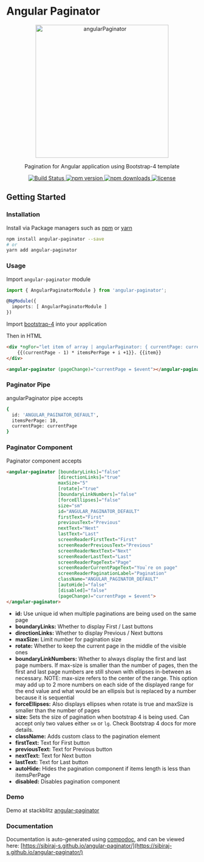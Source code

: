 # Angular Paginator

<p align="center">
  <a href="https://github.com/sibiraj-s/angular-paginator">
   <img src="https://raw.githubusercontent.com/sibiraj-s/angular-paginator/master/src/assets/angular.png" alt="angularPaginator" width="350">
  </a>
</p>
<p align="center">Pagination for Angular application using Bootstrap-4 template</p>
<p align="center">
  <a href="https://travis-ci.com/sibiraj-s/angular-paginator">
    <img alt="Build Status" src="https://travis-ci.com/sibiraj-s/angular-paginator.svg?branch=master">
  </a>
  <a href="https://www.npmjs.com/package/angular-paginator">
    <img alt="npm version" src="https://img.shields.io/npm/v/angular-paginator.svg">
  </a>
  <a href="https://www.npmjs.com/package/angular-paginator">
    <img alt="npm downloads" src="https://img.shields.io/npm/dm/angular-paginator.svg">
  </a>
  <a href="https://github.com/sibiraj-s/angular-paginator/blob/master/LICENSE">
    <img alt="license" src="https://img.shields.io/npm/l/angular-paginator.svg">
  </a>
</p>

## Getting Started

### Installation

Install via Package managers such as [npm][npm] or [yarn][yarn]

```bash
npm install angular-paginator --save
# or
yarn add angular-paginator
```

### Usage

Import `angular-paginator` module

```typescript
import { AngularPaginatorModule } from 'angular-paginator';

@NgModule({
  imports: [ AngularPaginatorModule ]
})
```

Import [bootstrap-4][Bootstrap4] into your application

Then in HTML

```html
<div *ngFor="let item of array | angularPaginator: { currentPage: currentPage }; let i = index">
    {{(currentPage - 1) * itemsPerPage + i +1}}. {{item}}
</div>

<angular-paginator (pageChange)="currentPage = $event"></angular-paginator>
```

### Paginator Pipe

angularPaginator pipe accepts

```bash
{
  id: 'ANGULAR_PAGINATOR_DEFAULT',
  itemsPerPage: 10,
  currentPage: currentPage
}
```

### Paginator Component

Paginator component accepts

```html
<angular-paginator [boundaryLinks]="false"
                   [directionLinks]="true"
                   maxSize="5"
                   [rotate]="true"
                   [boundaryLinkNumbers]="false"
                   [forceEllipses]="false"
                   size="sm"
                   id="ANGULAR_PAGINATOR_DEFAULT"
                   firstText="First"
                   previousText="Previous"
                   nextText="Next"
                   lastText="Last"
                   screenReaderFirstText="First"
                   screenReaderPreviousText="Previous"
                   screenReaderNextText="Next"
                   screenReaderLastText="Last"
                   screenReaderPageText="Page"
                   screenReaderCurrentPageText="You`re on page"
                   screenReaderPaginationLabel="Pagination"
                   className="ANGULAR_PAGINATOR_DEFAULT"
                   [autoHide]="false"
                   [disabled]="false"
                   (pageChange)="currentPage = $event">
</angular-paginator>
```

* **id:** Use unique id when multiple paginations are being used on the same page
* **boundaryLinks:** Whether to display First / Last buttons
* **directionLinks:** Whether to display Previous / Next buttons
* **maxSize:** Limit number for pagination size
* **rotate:** Whether to keep the current page in the middle of the visible ones
* **boundaryLinkNumbers:** Whether to always display the first and last page numbers. If max-size is smaller than the number of pages, then the first and last page numbers are still shown with ellipses in-between as necessary. NOTE: max-size refers to the center of the range. This option may add up to 2 more numbers on each side of the displayed range for the end value and what would be an ellipsis but is replaced by a number because it is sequential
* **forceEllipses:** Also displays ellipses when rotate is true and maxSize is smaller than the number of pages
* **size:** Sets the size of pagination when bootstrap 4 is being used. Can accept only two values either `sm` or `lg`. Check Bootstrap 4 docs for more details.
* **className:** Adds custom class to the pagination element
* **firstText:** Text for First button
* **previousText:** Text for Previous button
* **nextText:** Text for Next button
* **lastText:** Text for Last button
* **autoHide:** Hides the pagination component if items length is less than itemsPerPage
* **disabled:** Disables pagination component

### Demo

Demo at stackblitz [angular-paginator](https://angular-paginator.stackblitz.io)

### Documentation

Documentation is auto-generated using [compodoc][compodoc], and can be viewed here: [https://sibiraj-s.github.io/angular-paginator/](https://sibiraj-s.github.io/angular-paginator/)

[npm]: https://www.npmjs.com/
[yarn]: https://yarnpkg.com/lang/en/
[github]: https://sibiraj-s.github.io/
[wiki]: https://github.com/sibiraj-s/angular-paginator/wiki/angular-paginator
[Bootstrap4]: https://github.com/twbs/bootstrap
[compodoc]: https://compodoc.github.io/website/
